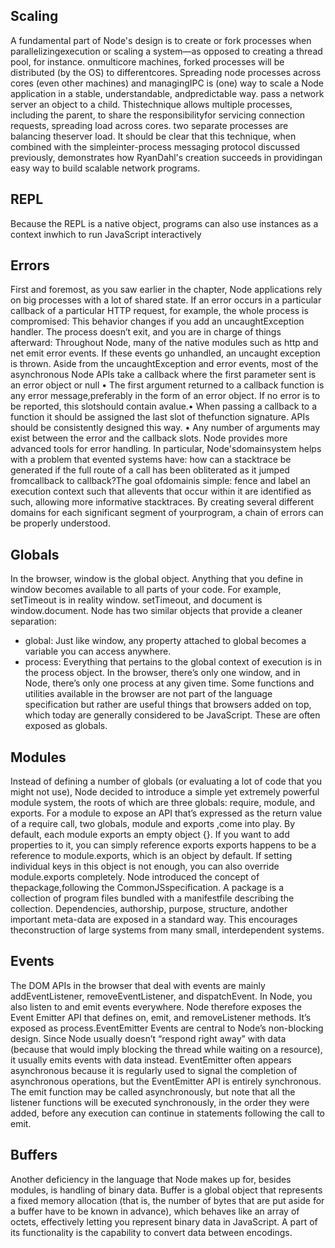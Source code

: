## Scaling
A fundamental part of Node's design is to create or fork processes when parallelizingexecution or scaling a system—as opposed to creating a thread pool, for instance.
onmulticore machines, forked processes will be distributed (by the OS) to differentcores. Spreading node processes across cores (even other machines) and managingIPC is (one) way to scale a Node application in a stable, understandable, andpredictable way.
pass a network server an object to a child. Thistechnique allows multiple processes, including the parent, to share the responsibilityfor servicing connection requests, spreading load across cores.
two separate processes are balancing theserver load. It should be clear that this technique, when combined with the simpleinter-process messaging protocol discussed previously, demonstrates how RyanDahl's creation succeeds in providingan easy way to build scalable network programs.

## REPL
Because the REPL is a native object, programs can also use instances as a context inwhich to run JavaScript interactively

## Errors
First and foremost, as you saw earlier in the chapter, Node applications rely on big processes with a lot of shared state.
If an error occurs in a particular callback of a particular HTTP request, for example, the whole process is compromised:
This behavior changes if you add an uncaughtException handler. The process doesn’t exit, and you are in charge of things afterward:
Throughout Node, many of the native modules such as http and net emit error events. If these events go unhandled, an uncaught exception is thrown.
Aside from the uncaughtException and error events, most of the asynchronous Node APIs take a callback where the first parameter sent is an error object or null
•  The first argument returned to a callback function is any error message,preferably in the form of an error object. If no error is to be reported, this slotshould contain avalue.•  When passing a callback to a function it should be assigned the last slot of thefunction signature. APIs should be consistently designed this way.
•  Any number of arguments may exist between the error and the callback slots.
Node provides more advanced tools for error handling. In particular, Node'sdomainsystem helps with a problem that evented systems have: how can a stacktrace be generated if the full route of a call has been obliterated as it jumped fromcallback to callback?The goal ofdomainis simple: fence and label an execution context such that allevents that occur within it are identified as such, allowing more informative stacktraces. By creating several different domains for each significant segment of yourprogram, a chain of errors can be properly understood.

## Globals
In the browser, window is the global object. Anything that you define in window becomes available to all parts of your code. For example, setTimeout is in reality window.
setTimeout, and document is window.document.
Node has two similar objects that provide a cleaner separation:
- global: Just like window, any property attached to global becomes a variable you can access anywhere.
- process: Everything that pertains to the global context of execution is in the process
object. In the browser, there’s only one window, and in Node, there’s only one process at any given time.
Some functions and utilities available in the browser are not part of the language specification but rather are useful things that browsers added on top, which today are generally considered to be JavaScript. These are often exposed as globals.

## Modules
Instead of defining a number of globals (or evaluating a lot of code that you might not use), Node decided to introduce a simple yet extremely powerful module system, the roots of which are three globals: require, module, and exports.
For a module to expose an API that’s expressed as the return value of a require call, two globals, module and exports ,come into play.
By default, each module exports an empty object {}. If you want to add properties to it, you can simply reference exports
exports happens to be a reference to module.exports, which is an object by default. If setting individual keys in this object is not enough, you can also override module.exports completely.
Node introduced the concept of thepackage,following the CommonJSspecification. A package is a collection of program files bundled with a manifestfile describing the collection. Dependencies, authorship, purpose, structure, andother important meta-data are exposed in a standard way. This encourages theconstruction of large systems from many small, interdependent systems.

## Events
The DOM APIs in the browser that deal with events are mainly addEventListener, removeEventListener, and dispatchEvent.
In Node, you also listen to and emit events everywhere. Node therefore exposes the Event Emitter API that defines on, emit, and removeListener methods. It’s exposed as process.EventEmitter
Events are central to Node’s non-blocking design. Since Node usually doesn’t “respond right away” with data (because that would imply blocking the thread while waiting on a resource), it usually emits events with data instead.
EventEmitter often appears asynchronous because it is regularly used to signal the completion of asynchronous operations, but the EventEmitter API is entirely synchronous. The emit function may be called asynchronously, but note that all the listener functions will be executed synchronously, in the order they were added, before any execution can continue in statements following the call to emit.
## Buffers
Another deficiency in the language that Node makes up for, besides modules, is handling of binary data.
Buffer is a global object that represents a fixed memory allocation (that is, the number of bytes that are put aside for a buffer have to be known in advance), which behaves like an array of octets, effectively letting you represent binary data in JavaScript.
A part of its functionality is the capability to convert data between encodings.

